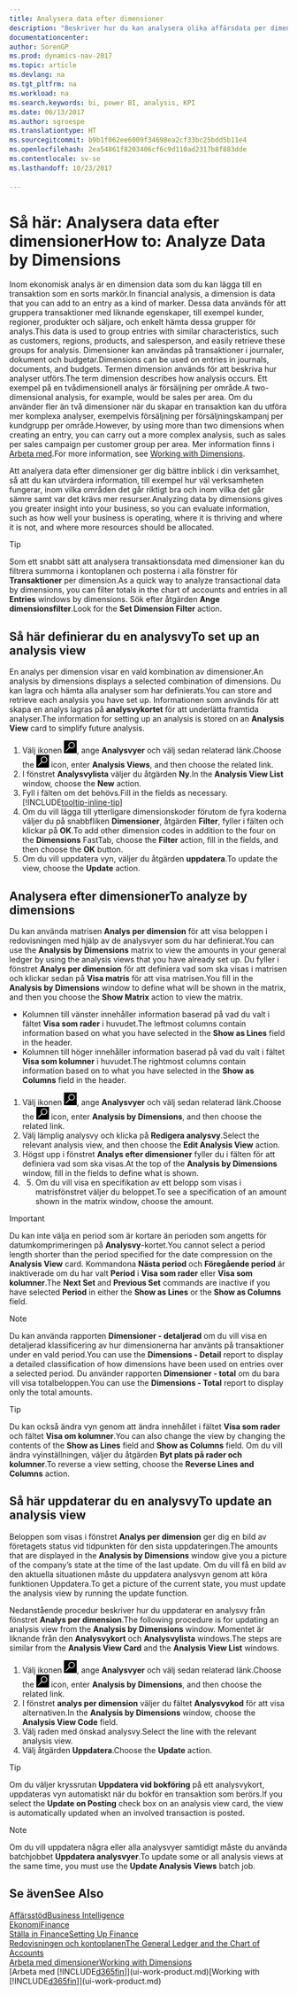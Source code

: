 ```yaml
---
title: Analysera data efter dimensioner
description: "Beskriver hur du kan analysera olika affärsdata per dimension."
documentationcenter: 
author: SorenGP
ms.prod: dynamics-nav-2017
ms.topic: article
ms.devlang: na
ms.tgt_pltfrm: na
ms.workload: na
ms.search.keywords: bi, power BI, analysis, KPI
ms.date: 06/13/2017
ms.author: sgroespe
ms.translationtype: HT
ms.sourcegitcommit: b9b1f062ee6009f34698ea2cf33bc25bdd5b11e4
ms.openlocfilehash: 2ea54861f8203406cf6c9d110ad2317b8f883dde
ms.contentlocale: sv-se
ms.lasthandoff: 10/23/2017

---
```

#  <a name="how-to-analyze-data-by-dimensions"></a><span data-ttu-id="2852b-103">Så här: Analysera data efter dimensioner</span><span class="sxs-lookup"><span data-stu-id="2852b-103">How to: Analyze Data by Dimensions</span></span>
<span data-ttu-id="2852b-104">Inom ekonomisk analys är en dimension data som du kan lägga till en transaktion som en sorts markör.</span><span class="sxs-lookup"><span data-stu-id="2852b-104">In financial analysis, a dimension is data that you can add to an entry as a kind of marker.</span></span> <span data-ttu-id="2852b-105">Dessa data används för att gruppera transaktioner med liknande egenskaper, till exempel kunder, regioner, produkter och säljare, och enkelt hämta dessa grupper för analys.</span><span class="sxs-lookup"><span data-stu-id="2852b-105">This data is used to group entries with similar characteristics, such as customers, regions, products, and salesperson, and easily retrieve these groups for analysis.</span></span> <span data-ttu-id="2852b-106">Dimensioner kan användas på transaktioner i journaler, dokument och budgetar.</span><span class="sxs-lookup"><span data-stu-id="2852b-106">Dimensions can be used on entries in journals, documents, and budgets.</span></span> <span data-ttu-id="2852b-107">Termen dimension används för att beskriva hur analyser utförs.</span><span class="sxs-lookup"><span data-stu-id="2852b-107">The term dimension describes how analysis occurs.</span></span> <span data-ttu-id="2852b-108">Ett exempel på en tvådimensionell analys är försäljning per område.</span><span class="sxs-lookup"><span data-stu-id="2852b-108">A two-dimensional analysis, for example, would be sales per area.</span></span> <span data-ttu-id="2852b-109">Om du använder fler än två dimensioner när du skapar en transaktion kan du utföra mer komplexa analyser, exempelvis försäljning per försäljningskampanj per kundgrupp per område.</span><span class="sxs-lookup"><span data-stu-id="2852b-109">However, by using more than two dimensions when creating an entry, you can carry out a more complex analysis, such as sales per sales campaign per customer group per area.</span></span> <span data-ttu-id="2852b-110">Mer information finns i [Arbeta med](finance-dimensions.md).</span><span class="sxs-lookup"><span data-stu-id="2852b-110">For more information, see [Working with Dimensions](finance-dimensions.md).</span></span>

<span data-ttu-id="2852b-111">Att analyera data efter dimensioner ger dig bättre inblick i din verksamhet, så att du kan utvärdera information, till exempel hur väl verksamheten fungerar, inom vilka områden det går riktigt bra och inom vilka det går sämre samt var det krävs mer resurser.</span><span class="sxs-lookup"><span data-stu-id="2852b-111">Analyzing data by dimensions gives you greater insight into your business, so you can evaluate information, such as how well your business is operating, where it is thriving and where it is not, and where more resources should be allocated.</span></span>

> [!TIP]
> <span data-ttu-id="2852b-112">Som ett snabbt sätt att analysera transaktionsdata med dimensioner kan du filtrera summorna i kontoplanen och posterna i alla fönstrer för **Transaktioner** per dimension.</span><span class="sxs-lookup"><span data-stu-id="2852b-112">As a quick way to analyze transactional data by dimensions, you can filter totals in the chart of accounts and entries in all **Entries** windows by dimensions.</span></span> <span data-ttu-id="2852b-113">Sök efter åtgärden **Ange dimensionsfilter**.</span><span class="sxs-lookup"><span data-stu-id="2852b-113">Look for the **Set Dimension Filter** action.</span></span>

## <a name="to-set-up-an-analysis-view"></a><span data-ttu-id="2852b-114">Så här definierar du en analysvy</span><span class="sxs-lookup"><span data-stu-id="2852b-114">To set up an analysis view</span></span>  
<span data-ttu-id="2852b-115">En analys per dimension visar en vald kombination av dimensioner.</span><span class="sxs-lookup"><span data-stu-id="2852b-115">An analysis by dimensions displays a selected combination of dimensions.</span></span> <span data-ttu-id="2852b-116">Du kan lagra och hämta alla analyser som har definierats.</span><span class="sxs-lookup"><span data-stu-id="2852b-116">You can store and retrieve each analysis you have set up.</span></span> <span data-ttu-id="2852b-117">Informationen som används för att skapa en analys lagras på **analysvykortet** för att underlätta framtida analyser.</span><span class="sxs-lookup"><span data-stu-id="2852b-117">The information for setting up an analysis is stored on an **Analysis View** card to simplify future analysis.</span></span>  

1. <span data-ttu-id="2852b-118">Välj ikonen ![Söka efter sida eller rapport](media/ui-search/search_small.png "ikonen Söka efter sida eller rapport"), ange **Analysvyer** och välj sedan relaterad länk.</span><span class="sxs-lookup"><span data-stu-id="2852b-118">Choose the ![Search for Page or Report](media/ui-search/search_small.png "Search for Page or Report icon") icon, enter **Analysis Views**, and then choose the related link.</span></span>  
2. <span data-ttu-id="2852b-119">I fönstret **Analysvylista** väljer du åtgärden **Ny**.</span><span class="sxs-lookup"><span data-stu-id="2852b-119">In the **Analysis View List** window, choose the **New** action.</span></span>
3. <span data-ttu-id="2852b-120">Fyll i fälten om det behövs.</span><span class="sxs-lookup"><span data-stu-id="2852b-120">Fill in the fields as necessary.</span></span> [!INCLUDE[tooltip-inline-tip](includes/tooltip-inline-tip_md.md)]
4. <span data-ttu-id="2852b-121">Om du vill lägga till ytterligare dimensionskoder förutom de fyra koderna väljer du på snabbfliken **Dimensioner**, åtgärden **Filter**, fyller i fälten och klickar på **OK**.</span><span class="sxs-lookup"><span data-stu-id="2852b-121">To add other dimension codes in addition to the four on the **Dimensions** FastTab, choose the **Filter** action, fill in the fields, and then choose the **OK** button.</span></span>  
5. <span data-ttu-id="2852b-122">Om du vill uppdatera vyn, väljer du åtgärden **uppdatera**.</span><span class="sxs-lookup"><span data-stu-id="2852b-122">To update the view, choose the **Update** action.</span></span>

## <a name="to-analyze-by-dimensions"></a><span data-ttu-id="2852b-123">Analysera efter dimensioner</span><span class="sxs-lookup"><span data-stu-id="2852b-123">To analyze by dimensions</span></span>
<span data-ttu-id="2852b-124">Du kan använda matrisen **Analys per dimension** för att visa beloppen i redovisningen med hjälp av de analysvyer som du har definierat.</span><span class="sxs-lookup"><span data-stu-id="2852b-124">You can use the **Analysis by Dimensions** matrix to view the amounts in your general ledger by using the analysis views that you have already set up.</span></span> <span data-ttu-id="2852b-125">Du fyller i fönstret **Analys per dimension** för att definiera vad som ska visas i matrisen och klickar sedan på **Visa matris** för att visa matrisen.</span><span class="sxs-lookup"><span data-stu-id="2852b-125">You fill in the **Analysis by Dimensions** window to define what will be shown in the matrix, and then you choose the **Show Matrix** action to view the matrix.</span></span>  

- <span data-ttu-id="2852b-126">Kolumnen till vänster innehåller information baserad på vad du valt i fältet **Visa som rader** i huvudet.</span><span class="sxs-lookup"><span data-stu-id="2852b-126">The leftmost columns contain information based on what you have selected in the **Show as Lines** field in the header.</span></span>  
- <span data-ttu-id="2852b-127">Kolumnen till höger innehåller information baserad på vad du valt i fältet **Visa som kolumner** i huvudet.</span><span class="sxs-lookup"><span data-stu-id="2852b-127">The rightmost columns contain information based on to what you have selected in the **Show as Columns** field in the header.</span></span>  

1. <span data-ttu-id="2852b-128">Välj ikonen ![Söka efter sida eller rapport](media/ui-search/search_small.png "ikonen Söka efter sida eller rapport"), ange **Analysvyer** och välj sedan relaterad länk.</span><span class="sxs-lookup"><span data-stu-id="2852b-128">Choose the ![Search for Page or Report](media/ui-search/search_small.png "Search for Page or Report icon") icon, enter **Analysis by Dimensions**, and then choose the related link.</span></span>  
2. <span data-ttu-id="2852b-129">Välj lämplig analysvy och klicka på **Redigera analysvy**.</span><span class="sxs-lookup"><span data-stu-id="2852b-129">Select the relevant analysis view,  and then choose the **Edit Analysis View** action.</span></span>
3. <span data-ttu-id="2852b-130">Högst upp i fönstret **Analys efter dimensioner** fyller du i fälten för att definiera vad som ska visas.</span><span class="sxs-lookup"><span data-stu-id="2852b-130">At the top of the **Analysis by Dimensions** window, fill in the fields to define what is shown.</span></span>
4. 5. <span data-ttu-id="2852b-131">Om du vill visa en specifikation av ett belopp som visas i matrisfönstret väljer du beloppet.</span><span class="sxs-lookup"><span data-stu-id="2852b-131">To see a specification of an amount shown in the matrix window, choose the amount.</span></span>  

> [!IMPORTANT]  
>   <span data-ttu-id="2852b-132">Du kan inte välja en period som är kortare än perioden som angetts för datumkomprimeringen på **Analysvy**-kortet.</span><span class="sxs-lookup"><span data-stu-id="2852b-132">You cannot select a period length shorter than the period specified for the date compression on the **Analysis View** card.</span></span> <span data-ttu-id="2852b-133">Kommandona **Nästa period** och **Föregående period** är inaktiverade om du har valt **Period** i **Visa som rader** eller **Visa som kolumner**.</span><span class="sxs-lookup"><span data-stu-id="2852b-133">The **Next Set** and **Previous Set** commands are inactive if you have selected **Period** in either the **Show as Lines** or the **Show as Columns** field.</span></span>  

> [!NOTE]  
>   <span data-ttu-id="2852b-134">Du kan använda rapporten **Dimensioner - detaljerad** om du vill visa en detaljerad klassificering av hur dimensionerna har använts på transaktioner under en vald period.</span><span class="sxs-lookup"><span data-stu-id="2852b-134">You can use the **Dimensions - Detail** report to display a detailed classification of how dimensions have been used on entries over a selected period.</span></span> <span data-ttu-id="2852b-135">Du använder rapporten **Dimensioner - total** om du bara vill visa totalbeloppen.</span><span class="sxs-lookup"><span data-stu-id="2852b-135">You can use the **Dimensions - Total** report to display only the total amounts.</span></span>  

> [!TIP]  
>   <span data-ttu-id="2852b-136">Du kan också ändra vyn genom att ändra innehållet i fältet **Visa som rader** och fältet **Visa om kolumner**.</span><span class="sxs-lookup"><span data-stu-id="2852b-136">You can also change the view by changing the contents of the **Show as Lines** field and **Show as Columns** field.</span></span> <span data-ttu-id="2852b-137">Om du vill ändra vyinställningen, väljer du åtgärden **Byt plats på rader och kolumner**.</span><span class="sxs-lookup"><span data-stu-id="2852b-137">To reverse a view setting, choose the **Reverse Lines and Columns** action.</span></span>

## <a name="to-update-an-analysis-view"></a><span data-ttu-id="2852b-138">Så här uppdaterar du en analysvy</span><span class="sxs-lookup"><span data-stu-id="2852b-138">To update an analysis view</span></span>  
<span data-ttu-id="2852b-139">Beloppen som visas i fönstret **Analys per dimension** ger dig en bild av företagets status vid tidpunkten för den sista uppdateringen.</span><span class="sxs-lookup"><span data-stu-id="2852b-139">The amounts that are displayed in the **Analysis by Dimensions** window give you a picture of the company’s state at the time of the last update.</span></span> <span data-ttu-id="2852b-140">Om du vill få en bild av den aktuella situationen måste du uppdatera analysvyn genom att köra funktionen Uppdatera.</span><span class="sxs-lookup"><span data-stu-id="2852b-140">To get a picture of the current state, you must update the analysis view by running the update function.</span></span>

<span data-ttu-id="2852b-141">Nedanstående procedur beskriver hur du uppdaterar en analysvy från fönstret **Analys per dimension**.</span><span class="sxs-lookup"><span data-stu-id="2852b-141">The following procedure is for updating an analysis view from the **Analysis by Dimensions** window.</span></span> <span data-ttu-id="2852b-142">Momentet är liknande från den **Analysvykort** och **Analysvylista** windows.</span><span class="sxs-lookup"><span data-stu-id="2852b-142">The steps are similar from the **Analysis View Card** and the **Analysis View List** windows.</span></span>  

1. <span data-ttu-id="2852b-143">Välj ikonen ![Söka efter sida eller rapport](media/ui-search/search_small.png "ikonen Söka efter sida eller rapport"), ange **Analysvyer** och välj sedan relaterad länk.</span><span class="sxs-lookup"><span data-stu-id="2852b-143">Choose the ![Search for Page or Report](media/ui-search/search_small.png "Search for Page or Report icon") icon, enter **Analysis by Dimensions**, and then choose the related link.</span></span>  
2. <span data-ttu-id="2852b-144">I fönstret **analys per dimension** väljer du fältet **Analysvykod** för att visa alternativen.</span><span class="sxs-lookup"><span data-stu-id="2852b-144">In the **Analysis by Dimensions** window, choose the **Analysis View Code** field.</span></span>  
3. <span data-ttu-id="2852b-145">Välj raden med önskad analysvy.</span><span class="sxs-lookup"><span data-stu-id="2852b-145">Select the line with the relevant analysis view.</span></span>  
4. <span data-ttu-id="2852b-146">Välj åtgärden **Uppdatera**.</span><span class="sxs-lookup"><span data-stu-id="2852b-146">Choose the **Update** action.</span></span>  

> [!TIP]  
>   <span data-ttu-id="2852b-147">Om du väljer kryssrutan **Uppdatera vid bokföring** på ett analysvykort, uppdateras vyn automatiskt när du bokför en transaktion som berörs.</span><span class="sxs-lookup"><span data-stu-id="2852b-147">If you select the **Update on Posting** check box on an analysis view card, the view is automatically updated when an involved transaction is posted.</span></span>

> [!NOTE]  
>   <span data-ttu-id="2852b-148">Om du vill uppdatera några eller alla analysvyer samtidigt måste du använda batchjobbet **Uppdatera analysvyer**.</span><span class="sxs-lookup"><span data-stu-id="2852b-148">To update some or all analysis views at the same time, you must use the **Update Analysis Views** batch job.</span></span>  

## <a name="see-also"></a><span data-ttu-id="2852b-149">Se även</span><span class="sxs-lookup"><span data-stu-id="2852b-149">See Also</span></span>
[<span data-ttu-id="2852b-150">Affärsstöd</span><span class="sxs-lookup"><span data-stu-id="2852b-150">Business Intelligence</span></span>](bi.md)  
[<span data-ttu-id="2852b-151">Ekonomi</span><span class="sxs-lookup"><span data-stu-id="2852b-151">Finance</span></span>](finance.md)  
[<span data-ttu-id="2852b-152">Ställa in Finance</span><span class="sxs-lookup"><span data-stu-id="2852b-152">Setting Up Finance</span></span>](finance-setup-finance.md)  
[<span data-ttu-id="2852b-153">Redovisningen och kontoplanen</span><span class="sxs-lookup"><span data-stu-id="2852b-153">The General Ledger and the Chart of Accounts</span></span>](finance-general-ledger.md)  
[<span data-ttu-id="2852b-154">Arbeta med dimensioner</span><span class="sxs-lookup"><span data-stu-id="2852b-154">Working with Dimensions</span></span>](finance-dimensions.md)  
<span data-ttu-id="2852b-155">[Arbeta med [!INCLUDE[d365fin](includes/d365fin_md.md)]](ui-work-product.md)</span><span class="sxs-lookup"><span data-stu-id="2852b-155">[Working with [!INCLUDE[d365fin](includes/d365fin_md.md)]](ui-work-product.md)</span></span>  

